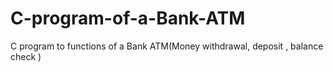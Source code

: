 # C-program-of-a-Bank-ATM
C program to functions of a Bank ATM(Money withdrawal,  deposit , balance check )
